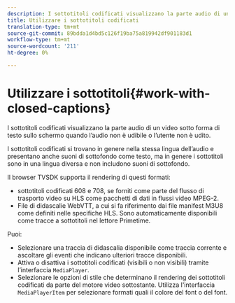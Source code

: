 ```yaml
---
description: I sottotitoli codificati visualizzano la parte audio di un video sotto forma di testo sullo schermo quando l’audio non è udibile o l’utente non è udito.
title: Utilizzare i sottotitoli codificati
translation-type: tm+mt
source-git-commit: 89bdda1d4bd5c126f19ba75a819942df901183d1
workflow-type: tm+mt
source-wordcount: '211'
ht-degree: 0%

---
```



# Utilizzare i sottotitoli{#work-with-closed-captions}

I sottotitoli codificati visualizzano la parte audio di un video sotto forma di testo sullo schermo quando l’audio non è udibile o l’utente non è udito.

I sottotitoli codificati si trovano in genere nella stessa lingua dell’audio e presentano anche suoni di sottofondo come testo, ma in genere i sottotitoli sono in una lingua diversa e non includono suoni di sottofondo.

Il browser TVSDK supporta il rendering di questi formati:

* sottotitoli codificati 608 e 708, se forniti come parte del flusso di trasporto video su HLS come pacchetti di dati in flussi video MPEG-2.
* File di didascalie WebVTT, a cui si fa riferimento dai file manifest M3U8 come definiti nelle specifiche HLS. Sono automaticamente disponibili come tracce a sottotitoli nel lettore Primetime.

Puoi:

* Selezionare una traccia di didascalia disponibile come traccia corrente e ascoltare gli eventi che indicano ulteriori tracce disponibili.
* Attiva o disattiva i sottotitoli codificati (visibili o non visibili) tramite l’interfaccia `MediaPlayer`.
* Selezionare le opzioni di stile che determinano il rendering dei sottotitoli codificati da parte del motore video sottostante. Utilizza l&#39;interfaccia `MediaPlayerItem` per selezionare formati quali il colore del font o del font.

